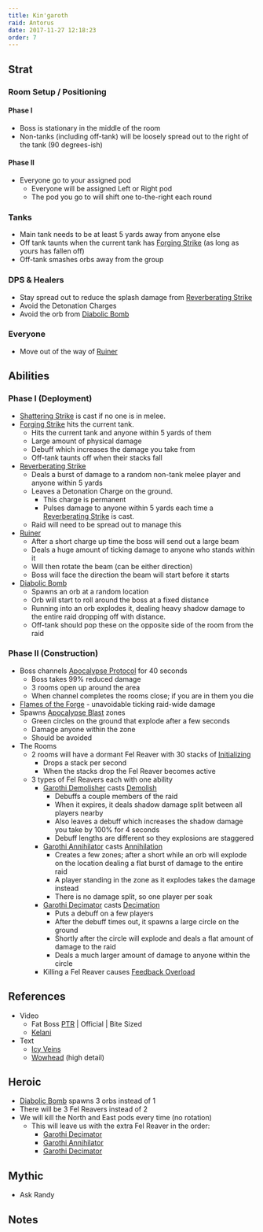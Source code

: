 ```yaml
---
title: Kin'garoth
raid: Antorus
date: 2017-11-27 12:18:23
order: 7
---
```


## Strat
### Room Setup / Positioning
#### Phase I
- Boss is stationary in the middle of the room
- Non-tanks (including off-tank) will be loosely spread out to the right of the tank (90 degrees-ish) 

#### Phase II
- Everyone go to your assigned pod
  - Everyone will be assigned Left or Right pod
  - The pod you go to will shift one to-the-right each round

### Tanks
- Main tank needs to be at least 5 yards away from anyone else
- Off tank taunts when the current tank has [Forging Strike](http://www.wowhead.com/spell=254919) (as long as yours has fallen off)
- Off-tank smashes orbs away from the group

### DPS & Healers
- Stay spread out to reduce the splash damage from [Reverberating Strike](http://www.wowhead.com/spell=254926) 
- Avoid the Detonation Charges
- Avoid the orb from [Diabolic Bomb](http://www.wowhead.com/spell=246779)

### Everyone
- Move out of the way of [Ruiner](http://www.wowhead.com/spell=246840)

## Abilities
### Phase I (Deployment)
  - [Shattering Strike](http://www.wowhead.com/spell=248375) is cast if no one is in melee.
  - [Forging Strike](http://www.wowhead.com/spell=254919) hits the current tank.
    - Hits the current tank and anyone within 5 yards of them
    - Large amount of physical damage
    - Debuff which increases the damage you take from
    - Off-tank taunts off when their stacks fall
  - [Reverberating Strike](http://www.wowhead.com/spell=254926) 
    - Deals a burst of damage to a random non-tank melee player and anyone within 5 yards
    - Leaves a Detonation Charge on the ground.
      - This charge is permanent
      - Pulses damage to anyone within 5 yards each time a [Reverberating Strike](http://www.wowhead.com/spell=254926) is cast.
    - Raid will need to be spread out to manage this
  - [Ruiner](http://www.wowhead.com/spell=246840)
    - After a short charge up time the boss will send out a large beam
    - Deals a huge amount of ticking damage to anyone who stands within it 
    - Will then rotate the beam (can be either direction)
    - Boss will face the direction the beam will start before it starts
  - [Diabolic Bomb](http://www.wowhead.com/spell=246779)
    - Spawns an orb at a random location
    - Orb will start to roll around the boss at a fixed distance
    - Running into an orb explodes it, dealing heavy shadow damage to the entire raid dropping off with distance.
    - Off-tank should pop these on the opposite side of the room from the raid

### Phase II (Construction)
- Boss channels [Apocalypse Protocol](http://www.wowhead.com/spell=246516) for 40 seconds
  - Boss takes 99% reduced damage
  - 3 rooms open up around the area
  - When channel completes the rooms close; if you are in them you die
- [Flames of the Forge](http://www.wowhead.com/spell=246646) - unavoidable ticking raid-wide damage
- Spawns [Apocalypse Blast](http://www.wowhead.com/spell=246634) zones
  - Green circles on the ground that explode after a few seconds
  - Damage anyone within the zone
  - Should be avoided  
- The Rooms
  - 2 rooms will have a dormant Fel Reaver with 30 stacks of [Initializing](http://www.wowhead.com/spell=246504)
    - Drops a stack per second
    - When the stacks drop the Fel Reaver becomes active
  - 3 types of Fel Reavers each with one ability
    - [Garothi Demolisher](http://www.wowhead.com/npc=127235) casts [Demolish](http://www.wowhead.com/spell=246706)
      - Debuffs a couple members of the raid
      - When it expires, it deals shadow damage split between all players nearby
      - Also leaves a debuff which increases the shadow damage you take by 100% for 4 seconds
      - Debuff lengths are different so they explosions are staggered
    - [Garothi Annihilator](http://www.wowhead.com/npc=127230) casts [Annihilation](http://www.wowhead.com/spell=246664)
      - Creates a few zones; after a short while an orb will explode on the location dealing a flat burst of damage to the entire raid
      - A player standing in the zone as it explodes takes the damage instead
      - There is no damage split, so one player per soak
    - [Garothi Decimator](http://www.wowhead.com/npc=127231) casts [Decimation](http://www.wowhead.com/spell=246686)
      - Puts a debuff on a few players
      - After the debuff times out, it spawns a large circle on the ground
      - Shortly after the circle will explode and deals a flat amount of damage to the raid
      - Deals a much larger amount of damage to anyone within the circle
    - Killing a Fel Reaver causes [Feedback Overload](http://www.wowhead.com/spell=258643)
    
## References

- Video
  - Fat Boss [PTR](https://www.youtube.com/watch?v=CiznHWgehbA&index=7&list=PLu3dsh6Bc2HXf2og3ie8L_Au-3tbxNlXD) | Official | Bite Sized
  - [Kelani](https://www.youtube.com/watch?v=zUiXB5s-ZLU&index=7&list=PL7W5-u3Vdf2I8N3T4bi50EQmDGIH3JKlw)
- Text
  - [Icy Veins](https://www.icy-veins.com/wow/kin-garoth-guide-for-antorus-the-burning-throne)
  - [Wowhead](http://www.wowhead.com/kingaroth-antorus-the-burning-throne-raid-strategy-guide) (high detail)


## Heroic
- [Diabolic Bomb](http://www.wowhead.com/spell=246779) spawns 3 orbs instead of 1
- There will be 3 Fel Reavers instead of 2
- We will kill the North and East pods every time (no rotation)
  - This will leave us with the extra Fel Reaver in the order:
    - [Garothi Decimator](http://www.wowhead.com/npc=127231) 
    - [Garothi Annihilator](http://www.wowhead.com/npc=127230)
    - [Garothi Decimator](http://www.wowhead.com/npc=127231)

## Mythic
- Ask Randy

## Notes